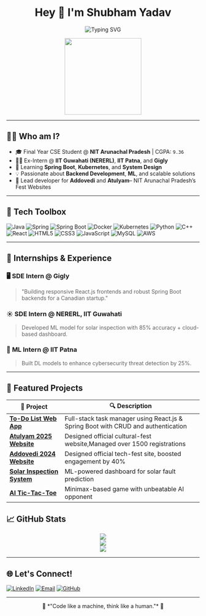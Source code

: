 <!-- GitHub Profile README for Shubhamrao960 -->

<h1 align="center">Hey 👋 I'm Shubham Yadav</h1>
<p align="center">
  <img src="https://readme-typing-svg.demolab.com?font=Fira+Code&duration=3000&pause=1000&color=3BB2F6&center=true&vCenter=true&width=435&lines=Software+Developer+%F0%9F%92%BB;Spring+Boot+%26+Java+Enthusiast;Web+Wizard+%F0%9F%8C%8E;ML+Engineer+in+Training+%F0%9F%A7%A0;Open+Source+Lover+%E2%9D%A4%EF%B8%8F" alt="Typing SVG" />
</p>

<p align="center">
  <img src="https://media.giphy.com/media/26tn33aiTi1jkl6H6/giphy.gif" width="200"/>
</p>

---

## 🧑‍💻 Who am I?

- 🎓 Final Year CSE Student @ **NIT Arunachal Pradesh** | CGPA: `9.36`
- 👨‍💻 Ex-Intern @ **IIT Guwahati (NERERL)**, **IIT Patna**, and **Gigly**
- 🧠 Learning **Spring Boot**, **Kubernetes**, and **System Design**
- 💡 Passionate about **Backend Development**, **ML**, and scalable solutions
- 🎯 Lead developer for **Addovedi** and **Atulyam**– NIT Arunachal Pradesh’s Fest Websites  

---

## 🚀 Tech Toolbox

![Java](https://img.shields.io/badge/Java-%23ED8B00.svg?style=for-the-badge&logo=java&logoColor=white)
![Spring](https://img.shields.io/badge/Spring-6DB33F.svg?style=for-the-badge&logo=spring&logoColor=white)
![Spring Boot](https://img.shields.io/badge/SpringBoot-6DB33F.svg?style=for-the-badge&logo=springboot&logoColor=white)
![Docker](https://img.shields.io/badge/Docker-2496ED.svg?style=for-the-badge&logo=docker&logoColor=white)
![Kubernetes](https://img.shields.io/badge/Kubernetes-326CE5.svg?style=for-the-badge&logo=kubernetes&logoColor=white)
![Python](https://img.shields.io/badge/Python-3776AB.svg?style=for-the-badge&logo=python&logoColor=white)
![C++](https://img.shields.io/badge/C%2B%2B-00599C.svg?style=for-the-badge&logo=c%2B%2B&logoColor=white)
![React](https://img.shields.io/badge/React-20232A.svg?style=for-the-badge&logo=react&logoColor=61DAFB)
![HTML5](https://img.shields.io/badge/HTML5-E34F26.svg?style=for-the-badge&logo=html5&logoColor=white)
![CSS3](https://img.shields.io/badge/CSS3-1572B6.svg?style=for-the-badge&logo=css3&logoColor=white)
![JavaScript](https://img.shields.io/badge/JavaScript-F7DF1E.svg?style=for-the-badge&logo=javascript&logoColor=black)
![MySQL](https://img.shields.io/badge/MySQL-00758F.svg?style=for-the-badge&logo=mysql&logoColor=white)
![AWS](https://img.shields.io/badge/AWS-232F3E.svg?style=for-the-badge&logo=amazon-aws&logoColor=white)


---

## 💼 Internships & Experience

### 🖥️ **SDE Intern @ Gigly**
> "Building responsive React.js frontends and robust Spring Boot backends for a Canadian startup."

### ☀️ **SDE Intern @ NERERL, IIT Guwahati**
> Developed ML model for solar inspection with 85% accuracy + cloud-based dashboard.

### 🔐 **ML Intern @ IIT Patna**
> Built DL models to enhance cybersecurity threat detection by 25%.

---

## 📌 Featured Projects

| 🌟 Project | 🔍 Description |
|-----------|----------------|
| [**To-Do List Web App**](#) | Full-stack task manager using React.js & Spring Boot with CRUD and authentication |
| [**Atulyam 2025 Website**](https://atulyam2025.vercel.app/) | Designed official cultural-fest website,Managed over 1500 registrations |
| [**Addovedi 2024 Website**](https://addovedi2024.netlify.app) | Designed official tech-fest site, boosted engagement by 40% |
| [**Solar Inspection System**](https://delightful-liger-b8135b.netlify.app) | ML-powered dashboard for solar fault prediction |
| [**AI Tic-Tac-Toe**](https://github.com/Shubhamrao960/TicTacToe-Game) | Minimax-based game with unbeatable AI opponent |


## 📈 GitHub Stats

<p align="center">
  <img src="https://github-readme-stats.vercel.app/api?username=Shubhamrao960&show_icons=true&theme=tokyonight&hide_border=true" />
  <br/>
  <img src="https://github-readme-streak-stats.herokuapp.com/?user=Shubhamrao960&theme=tokyonight&hide_border=true" />
  <br/>
  <img src="https://github-readme-stats.vercel.app/api/top-langs/?username=Shubhamrao960&layout=compact&theme=tokyonight&hide_border=true" />
</p>

---

## 🌐 Let's Connect!

[![LinkedIn](https://img.shields.io/badge/-Shubham%20Yadav-blue?style=flat-square&logo=Linkedin&logoColor=white&link=https://www.linkedin.com/in/shubydv05/)](https://www.linkedin.com/in/shubydv05/)
[![Email](https://img.shields.io/badge/-shubhamyadav907906@gmail.com-c14438?style=flat-square&logo=Gmail&logoColor=white)](mailto:shubhamyadav907906@gmail.com)
[![GitHub](https://img.shields.io/github/followers/Shubhamrao960?label=Follow&style=social)](https://github.com/Shubhamrao960)

---

<p align="center">🚀 *"Code like a machine, think like a human."* 🚀</p>
